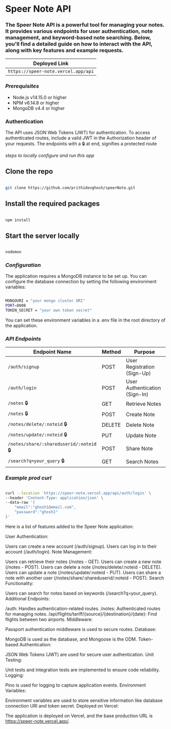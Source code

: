 # Speer Note API

### The Speer Note API is a powerful tool for managing your notes. It provides various endpoints for user authentication, note management, and keyword-based note searching. Below, you'll find a detailed guide on how to interact with the API, along with key features and example requests.

|Deployed Link|
| --- |
|`https://speer-note.vercel.app/api`|

<h3><i>Prerequisites</i></h3>
<ul>
<li>Node.js v14.15.0 or higher</li>
<li>NPM v6.14.8 or higher</li>
<li>MongoDB v4.4 or higher</li>
</ul>

### Authentication
The API uses JSON Web Tokens (JWT) for authentication. To access authenticated routes, include a valid JWT in the Authorization header of your requests.
The endpoints with a :lock: at end, signifies a protected route

*steps to locally configure and run this app*


## Clone the repo
```bash

git clone https://github.com/prithidevghosh/speerNote.git


```
## Install the required packages
```bash

npm install

```

## Start the server locally
```bash

nodemon

```


<h3><i>Configuration</i></h3>

<p>The application requires a MongoDB instance to be set up. You can configure the database connection by setting the following environment variables:</p>

```bash

MONGOURI = "your mongo cluster URI"
PORT=8008
TOKEN_SECRET = "your own token secret"

```
<p>You can set these environment variables in a .env file in the root directory of the application.</p>

<h3><i>API Endpoints</i></h3>


| Endpoint Name | Method | Purpose |
| --- | --- | --- |
| `/auth/signup` | POST | User Registration (Sign-Up) |
| `/auth/login` | POST | User Authentication (Sign-In) |
| `/notes` :lock:| GET | Retrieve Notes |
| `/notes` :lock:| POST | Create Note |
| `/notes/delete/:noteid` :lock:| DELETE | Delete Note |
| `/notes/update/:noteid` :lock:| PUT | Update Note |
| `/notes/share/:shareduserid/:noteid` :lock:| POST | Share Note |
| `/search?q=your_query` :lock:| GET | Search Notes |


<h3><i>Example prod curl</i></h3>

```bash

curl --location 'https://speer-note.vercel.app/api/auth/login' \
--header 'Content-Type: application/json' \
--data-raw '{
    "email":"ghosh1@email.com",
    "password":"ghosh1"
}'

```


Here is a list of features added to the Speer Note application:

User Authentication:

Users can create a new account (/auth/signup).
Users can log in to their account (/auth/login).
Note Management:

Users can retrieve their notes (/notes - GET).
Users can create a new note (/notes - POST).
Users can delete a note (/notes/delete/:noteid - DELETE).
Users can update a note (/notes/update/:noteid - PUT).
Users can share a note with another user (/notes/share/:shareduserid/:noteid - POST).
Search Functionality:

Users can search for notes based on keywords (/search?q=your_query).
Additional Endpoints:

/auth: Handles authentication-related routes.
/notes: Authenticated routes for managing notes.
/api/flights/tariff/{source}/{destination}/{date}: Find flights between two airports.
Middleware:

Passport authentication middleware is used to secure routes.
Database:

MongoDB is used as the database, and Mongoose is the ODM.
Token-based Authentication:

JSON Web Tokens (JWT) are used for secure user authentication.
Unit Testing:

Unit tests and integration tests are implemented to ensure code reliability.
Logging:

Pino is used for logging to capture application events.
Environment Variables:

Environment variables are used to store sensitive information like database connection URI and token secret.
Deployed on Vercel:

The application is deployed on Vercel, and the base production URL is https://speer-note.vercel.app/.
